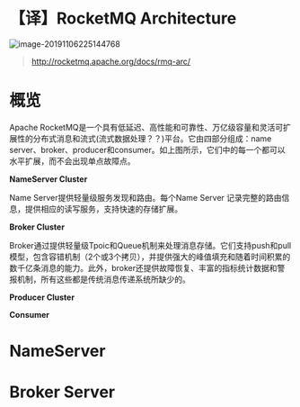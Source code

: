 #  【译】RocketMQ Architecture

![image-20191106225144768](https://tva1.sinaimg.cn/large/006y8mN6ly1g8opidy0q5j30kx08vdgz.jpg)

> http://rocketmq.apache.org/docs/rmq-arc/

# 概览

Apache RocketMQ是一个具有低延迟、高性能和可靠性、万亿级容量和灵活可扩展性的分布式消息和流式(流式数据处理？？)平台。它由四部分组成：name server、broker、producer和consumer。如上图所示，它们中的每一个都可以水平扩展，而不会出现单点故障点。

**NameServer Cluster**

Name Server提供轻量级服务发现和路由。每个Name Server 记录完整的路由信息，提供相应的读写服务，支持快速的存储扩展。

**Broker Cluster**

Broker通过提供轻量级Tpoic和Queue机制来处理消息存储。它们支持push和pull模型，包含容错机制（2个或3个拷贝），并提供强大的峰值填充和随着时间积累的数千亿条消息的能力。此外，broker还提供故障恢复、丰富的指标统计数据和警报机制，所有这些都是传统消息传递系统所缺少的。

**Producer Cluster**



**Consumer**



# NameServer



# Broker Server